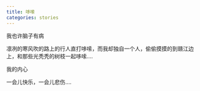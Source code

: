 ```yaml
---
title: 哆嗦
categories: stories
---
```


我也许脑子有病

凛冽的寒风吹的路上的行人直打哆嗦，而我却独自一个人，偷偷摸摸的到赣江边上，和那些光秃秃的树枝一起哆嗦....

我的内心

一会儿快乐，一会儿悲伤….
